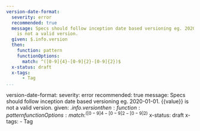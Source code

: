 ```yaml
---
version-date-format:
  severity: error
  recommended: true
  message: Specs should follow inception date based versioning eg. 2020-01-01. {{value}}
    is not a valid version.
  given: $.info.version
  then:
    function: pattern
    functionOptions:
      match: ^([0-9]{4}-[0-9]{2}-[0-9]{2})$
  x-status: draft
  x-tags:
      - Tag       
...
```

version-date-format:
  severity: error
  recommended: true
  message: Specs should follow inception date based versioning eg. 2020-01-01. {{value}}
    is not a valid version.
  given: $.info.version
  then:
    function: pattern
    functionOptions:
      match: ^([0-9]{4}-[0-9]{2}-[0-9]{2})$
  x-status: draft
  x-tags:
      - Tag       
